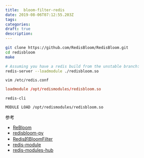 ```yaml
---
title:  bloom-filter-redis
date: 2019-08-06T07:12:55.203Z
tags: 
categories:
draft: true
description: 
---
```



```bash
git clone https://github.com/RedisBloom/RedisBloom.git
cd redisbloom
make

# Assuming you have a redis build from the unstable branch:
redis-server --loadmodule ./redisbloom.so
```
`vim /etc/redis.conf`
```conf
loadmodule /opt/redismodules/redisbloom.so
```

`redis-cli`
```shell
MODULE LOAD /opt/redismodules/redisbloom.so
```


参考  

- [ReBloom](https://oss.redislabs.com/redisbloom/Quick_Start/)
- [redisbloom-py](https://github.com/RedisBloom/redisbloom-py)
- [Redis的BloomFilter](https://redislabs.com/blog/rebloom-bloom-filter-datatype-redis/)
- [redis-module](https://segmentfault.com/a/1190000015976157)
- [redis-modules-hub](https://redislabs.com/community/redis-modules-hub/)